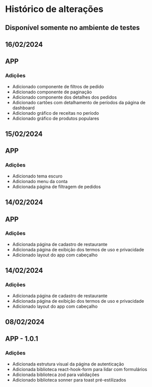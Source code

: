 # Histórico de alterações

## Disponível somente no ambiente de testes

## 16/02/2024

## APP

### Adições

- Adicionado componente de filtros de pedido
- Adicionado componente de paginação
- Adicionado componente dos detalhes dos pedidos
- Adicionado cartões com detalhamento de períodos da página de dashboard
- Adicionado gráfico de receitas no período
- Adicionado gráfico de produtos populares

## 15/02/2024

## APP

### Adições

- Adicionado tema escuro
- Adicionado menu da conta
- Adicionada página de filtragem de pedidos

## 14/02/2024

## APP

### Adições

- Adicionada página de cadastro de restaurante
- Adicionada página de exibição dos termos de uso e privacidade
- Adicionado layout do app com cabeçalho

## 14/02/2024

### Adições

- Adicionada página de cadastro de restaurante
- Adicionada página de exibição dos termos de uso e privacidade
- Adicionado layout do app com cabeçalho

## 08/02/2024

## APP - 1.0.1

### Adições

- Adicionada estrutura visual da página de autenticação
- Adicionada biblioteca react-hook-form para lidar com formulários
- Adicionada biblioteca zod para validações
- Adicionado biblioteca sonner para toast pré-estilizados